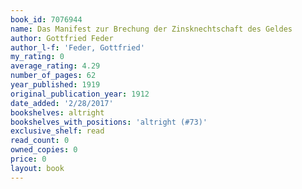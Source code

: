 ```yaml
---
book_id: 7076944
name: Das Manifest zur Brechung der Zinsknechtschaft des Geldes
author: Gottfried Feder
author_l-f: 'Feder, Gottfried'
my_rating: 0
average_rating: 4.29
number_of_pages: 62
year_published: 1919
original_publication_year: 1912
date_added: '2/28/2017'
bookshelves: altright
bookshelves_with_positions: 'altright (#73)'
exclusive_shelf: read
read_count: 0
owned_copies: 0
price: 0
layout: book
---
```

